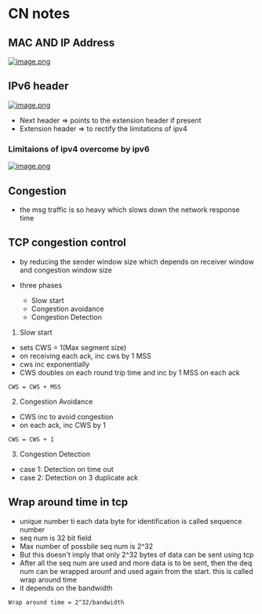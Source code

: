 # CN notes

## MAC AND IP Address

[![image.png](https://i.postimg.cc/8CTZ4LBY/image.png)](https://postimg.cc/K1s7vkW7)

## IPv6 header

[![image.png](https://i.postimg.cc/zfX2Fnqf/image.png)](https://postimg.cc/21MxzLbp)

- Next header => points to the extension header if present
- Extension header => to rectify the limitations of ipv4

### Limitaions of ipv4 overcome by ipv6

[![image.png](https://i.postimg.cc/0j2N8Xvs/image.png)](https://postimg.cc/mzJ4jwhX)

## Congestion

- the msg traffic is so heavy which slows down the network response time

## TCP congestion control

- by reducing the sender window size which depends on receiver window and congestion window size
- three phases

  - Slow start
  - Congestion avoidance
  - Congestion Detection

1. Slow start

- sets CWS = 1(Max segment size)
- on receiving each ack, inc cws by 1 MSS
- cws inc exponentially
- CWS doubles on each round trip time and inc by 1 MSS on each ack

```
CWS = CWS + MSS
```

2. Congestion Avoidance

- CWS inc to avoid congestion
- on each ack, inc CWS by 1

```
CWS = CWS + 1
```

3. Congestion Detection

- case 1: Detection on time out
- case 2: Detection on 3 duplicate ack

## Wrap around time in tcp

- unique number ti each data byte for identification is called sequence number
- seq num is 32 bit field
- Max number of possbile seq num is 2^32
- But this doesn't imply that only 2^32 bytes of data can be sent using tcp
- After all the seq num are used and more data is to be sent, then the deq num can be wrapped arounf and used again from the start. this is called wrap around time
- it depends on the bandwidth

```
Wrap around time = 2^32/bandwidth
```
